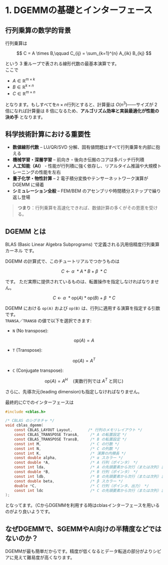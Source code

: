 # 1. DGEMMの基礎とインターフェース  

## 行列乗算の数学的背景  

行列乗算は  

$$
C = A \times B,\qquad
C_{ij} = \sum_{k=1}^{n} A_{ik} B_{kj}
$$

という 3 重ループで表される線形代数の最基本演算です。  
ここで  

- $`A \in \mathbb{R}^{m \times k}`$
- $`B \in \mathbb{R}^{k \times n}`$
- $`C \in \mathbb{R}^{m \times n}`$

となります。もしすべてを$`n \times n`$行列とすると、計算量は $`O(n^3)`$――サイズが 2 倍になれば計算量は 8 倍になるため、**アルゴリズム効率と実装最適化が性能の決め手** となります。

## 科学技術計算における重要性  

- **数値線形代数** – LU/QR/SVD 分解、固有値問題はすべて行列乗算を内部に抱える  
- **機械学習・深層学習** – 前向き・後向き伝搬のコアは多バッチ行列積
- **人工知能（AI）** - 性能が行列積に強く依存し、リアルタイム推論や大規模トレーニングの性能を左右  
- **量子化学・物性計算** – 2 電子積分変換やテンサーネットワーク演算が DGEMM に帰着  
- **シミュレーション全般** – FEM/BEM のアセンブリや時間積分ステップで繰り返し登場  

> **つまり**：行列乗算を高速化できれば、数値計算の多くがその恩恵を受ける。

## DGEMM とは  
BLAS (Basic Linear Algebra Subprograms) で定義される汎用倍精度行列乗算カーネル です。

DGEMM の計算式で、このチュートリアルでつかうものは

$$
C \gets \alpha\ * A * B + \beta\ * C
$$

です。
ただ実際に提供されているものは、転置操作を指定しなければなりません。

$$
C \gets \alpha\ * \mathrm{op}(A) * \mathrm{op}(B) + \beta\ * C
$$

DGEMM における `op(A)` および `op(B)` は、行列に適用する演算を指定する引数です。  
`TRANSA`／`TRANSB` の値で以下を選択できます:

- `N` (No transpose):

$$
\mathrm{op}(A) = A
$$

- `T` (Transpose):

$$
\mathrm{op}(A) = A^{T}
$$

- `C` (Conjugate transpose):

$$
\mathrm{op}(A) = A^{H}
\quad(\text{実数行列では }A^{T}\text{ と同じ})
$$

さらに、先導次元(leading dimension)も指定しなければなりません。

最終的にCでのインターフェースは

```c
#include <cblas.h>

/* CBLAS のシグネチャ */
void cblas_dgemm(
    const CBLAS_LAYOUT Layout,       /* 行列のメモリレイアウト */
    const CBLAS_TRANSPOSE TransA,     /* A の転置設定 */
    const CBLAS_TRANSPOSE TransB,     /* B の転置設定 */
    const int M,                      /* C の行数 */
    const int N,                      /* C の列数 */
    const int K,                      /* 演算の内積長 */
    const double alpha,               /* α スカラー */
    const double *A,                  /* A 行列（ポインタ） */
    const int lda,                    /* A の先頭要素から次行（または次列）までのオフセット */
    const double *B,                  /* B 行列（ポインタ） */
    const int ldb,                    /* B の先頭要素から次行（または次列）までのオフセット */
    const double beta,                /* β スカラー */
    double *C,                        /* C 行列（ポインタ、出力） */
    const int ldc                     /* C の先頭要素から次行（または次列）までのオフセット */
);
```

となってます。（CからDGEMMを利用する時はcblasインターフェースを用いるのがより良いようです。

## なぜDGEMMで、SGEMMやAI向けの半精度などではないのか？ ##

DGEMMが最も簡単だからです。精度が低くなるとデータ転送の部分がよりシビアに見えて難易度が高くなります。
